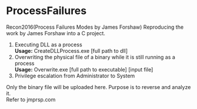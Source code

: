 # ProcessFailures
Recon2016(Process Failures Modes by James Forshaw)
Reproducing the work by James Forshaw into a C project.<br>
1) Executing DLL as a process<br>
<b>Usage:</b> CreateDLLProcess.exe [full path to dll]<br>
2) Overwriting the physical file of a binary while it is still running as a process<br>
<b>Usage:</b> Overwrite.exe [full path to executable] [input file]<br>
3) Privilege escalation from Administrator to System<br>

Only the binary file will be uploaded here. Purpose is to reverse and analyze it. <br>
Refer to jmprsp.com

